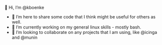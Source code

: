 👋 Hi, I’m @kboenke
- 👀 I’m here to share some code that I think might be useful for others as well.
- 🌱 I’m currently working on my general linux skills - mostly bash.
- 💞️ I’m looking to collaborate on any projects that I am using, like @icinga and @munin

<!---
kboenke/kboenke is a ✨ special ✨ repository because its `README.md` (this file) appears on your GitHub profile.
You can click the Preview link to take a look at your changes.
--->
